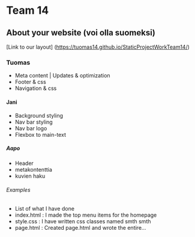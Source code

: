 # Team 14

## About your website (voi olla suomeksi)

[Link to our layout]
(https://tuomas14.github.io/StaticProjectWorkTeam14/)

### Tuomas
- Meta content | Updates & optimization 
- Footer & css
- Navigation & css

#### Jani
- Background styling
- Nav bar styling
- Nav bar logo
- Flexbox to main-text

##### Aapo
- Header
- metakontenttia
- kuvien haku




###### Examples
- List of what I have done
- index.html : I made the top menu items for the homepage
- style.css : I have written css classes named smth smth
- page.html : Created page.html and wrote the entire...